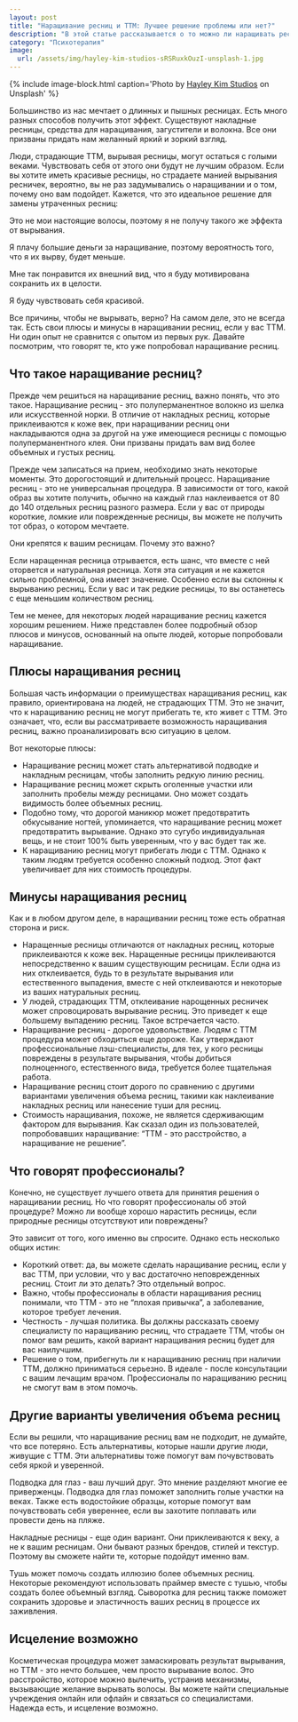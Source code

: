 ```yaml
---
layout: post
title: "Наращивание ресниц и ТТМ: Лучшее решение проблемы или нет?"
description: "В этой статье рассказывается о то можно ли наращивать ресницы при трихотилломании и какие минусы могут быть у этой процедуры."
category: "Психотерапия"
image:
  url: /assets/img/hayley-kim-studios-sRSRuxkOuzI-unsplash-1.jpg
---
```


{% include image-block.html 
caption='Photo by <a href="https://unsplash.com/@hayleykimstudios" rel="nofollow" >Hayley Kim Studios</a> on Unsplash'
%}

Большинство из нас мечтает о длинных и пышных ресницах. Есть много разных способов получить этот эффект. 
Существуют накладные ресницы, средства для наращивания, загустители и волокна. Все они призваны придать нам желанный яркий и зоркий взгляд.

Люди, страдающие ТТМ, вырывая ресницы, могут остаться с голыми веками. Чувствовать себя от этого 
они будут не лучшим образом. Если вы хотите иметь красивые ресницы, но страдаете манией вырывания ресничек, 
вероятно, вы не раз задумывались о наращивании и о том, почему оно вам подойдет. Кажется, что это 
идеальное решение для замены утраченных ресниц:

Это не мои настоящие волосы, поэтому я не получу такого же эффекта от вырывания.

Я плачу большие деньги за наращивание, поэтому вероятность того, что я их вырву, будет меньше.

Мне так понравится их внешний вид, что я буду мотивирована сохранить их в целости.

Я буду чувствовать себя красивой.

Все причины, чтобы не вырывать, верно? На самом деле, это не всегда так. Есть свои плюсы и минусы в 
наращивании ресниц, если у вас ТТМ. Ни один опыт не сравнится с опытом из первых рук. Давайте посмотрим,
что говорят те, кто уже попробовал наращивание ресниц.

## Что такое наращивание ресниц?

Прежде чем решиться на наращивание ресниц, важно понять, что это такое. Наращивание ресниц - это полуперманентное волокно 
из шелка или искусственной норки. В отличие от накладных ресниц, которые приклеиваются к коже век, при наращивании 
ресниц они накладываются одна за другой на уже имеющиеся ресницы с помощью полуперманентного клея. 
Они призваны придать вам вид более объемных и густых ресниц.

Прежде чем записаться на прием, необходимо знать некоторые моменты. Это дорогостоящий и длительный процесс. 
Наращивание ресниц - это не универсальная процедура. В зависимости от того, какой образ вы хотите получить, 
обычно на каждый глаз наклеивается от 80 до 140 отдельных ресниц разного размера. Если у вас от природы короткие, 
ломкие или поврежденные ресницы, вы можете не получить тот образ, о котором мечтаете.

Они крепятся к вашим ресницам. Почему это важно?

Если наращенная ресница отрывается, есть шанс, что вместе с ней оторвется и натуральная ресница. Хотя эта 
ситуация и не кажется сильно проблемной, она имеет значение. Особенно если вы склонны к вырыванию ресниц. 
Если у вас и так редкие ресницы, то вы останетесь с еще меньшим количеством ресниц.

Тем не менее, для некоторых людей наращивание ресниц кажется хорошим решением. Ниже представлен более 
подробный обзор плюсов и минусов, основанный на опыте людей, которые попробовали наращивание.

## Плюсы наращивания ресниц

Большая часть информации о преимуществах наращивания ресниц, как правило, ориентирована на людей, 
не страдающих ТТМ. Это не значит, что к наращиванию ресниц не могут прибегать те,
кто живет с ТТМ. Это означает, что, если вы рассматриваете возможность наращивания ресниц, важно проанализировать всю ситуацию в целом.

Вот некоторые плюсы:


- Наращивание ресниц может стать альтернативой подводке и накладным ресницам, 
чтобы заполнить редкую линию ресниц.
- Наращивание ресниц может скрыть оголенные участки или заполнить пробелы между ресницами. 
Оно может создать видимость более объемных ресниц.
- Подобно тому, что дорогой маникюр может предотвратить обкусывание ногтей, упоминается, 
что наращивание ресниц может предотвратить вырывание. Однако это сугубо индивидуальная вещь, и не стоит 100% быть уверенным, что у вас будет так же.
- К наращиванию ресниц могут прибегать люди с ТТМ. Однако к таким людям требуется особенно сложный подход. Этот факт увеличивает для них стоимость процедуры.

## Минусы наращивания ресниц

Как и в любом другом деле, в наращивании ресниц тоже есть обратная сторона и риск. 

- Наращенные ресницы отличаются от накладных ресниц, которые приклеиваются к коже век. Наращенные ресницы 
приклеиваются непосредственно к вашим существующим ресницам. Если одна из них отклеивается, будь то в результате вырывания 
или естественного выпадения, вместе с ней отклеиваются и некоторые из ваших натуральных ресниц.
- У людей, страдающих ТТМ, отклеивание нарощенных ресничек может спровоцировать вырывание ресниц. Это приведет 
к еще большему выпадению ресниц. Такое встречается часто.
- Наращивание ресниц - дорогое удовольствие. Людям с ТТМ процедура может обходиться еще дороже. Как утверждают 
профессиональные лэш-специалисты, для тех, у кого ресницы повреждены в результате вырывания, чтобы добиться полноценного, 
естественного вида, требуется более тщательная работа.
- Наращивание ресниц стоит дорого по сравнению с другими вариантами увеличения объема ресниц, такими как наклеивание 
накладных ресниц или нанесение туши для ресниц.
- Стоимость наращивания, похоже, не является сдерживающим фактором для вырывания. Как сказал один из пользователей, 
попробовавших наращивание: “ТТМ - это расстройство, а наращивание не решение”.

## Что говорят профессионалы?

Конечно, не существует лучшего ответа для принятия решения о наращивании ресниц. Но что говорят профессионалы об этой процедуре? 
Можно ли вообще хорошо нарастить ресницы, если природные ресницы отсутствуют или повреждены? 

Это зависит от того, кого именно вы спросите. Однако есть несколько общих истин:

- Короткий ответ: да, вы можете сделать наращивание ресниц, если у вас ТТМ, при условии, что у вас достаточно неповрежденных ресниц.
Стоит ли это делать? Это отдельный вопрос.
- Важно, чтобы профессионалы в области наращивания ресниц понимали, что ТТМ - это не “плохая привычка”, а заболевание, которое требует лечения.
- Честность - лучшая политика. Вы должны рассказать своему специалисту по наращиванию ресниц, что страдаете ТТМ, чтобы он помог 
вам решить, какой вариант наращивания ресниц будет для вас наилучшим.
- Решение о том, прибегнуть ли к наращиванию ресниц при наличии ТТМ, должно приниматься серьезно. В идеале - после консультации с 
вашим лечащим врачом. Профессионалы по наращиванию ресниц не смогут вам в этом помочь.

## Другие варианты увеличения объема ресниц

Если вы решили, что наращивание ресниц вам не подходит, не думайте, что все потеряно. Есть альтернативы, которые нашли другие 
люди, живущие с ТТМ. Эти альтернативы тоже помогут вам почувствовать себя яркой и уверенной.

Подводка для глаз - ваш лучший друг. Это мнение разделяют многие ее приверженцы. Подводка для глаз поможет заполнить 
голые участки на веках. Также есть водостойкие образцы, которые помогут вам почувствовать себя увереннее, если вы захотите 
поплавать или провести день на пляже.

Накладные ресницы - еще один вариант. Они приклеиваются к веку, а не к вашим ресницам. Они бывают разных брендов, 
стилей и текстур. Поэтому вы сможете найти те, которые подойдут именно вам.

Тушь может помочь создать иллюзию более объемных ресниц. Некоторые рекомендуют использовать праймер вместе с тушью, 
чтобы создать более объемный взгляд. Сыворотка для ресниц также поможет сохранить здоровье и эластичность ваших ресниц в процессе их заживления. 

## Исцеление возможно

Косметическая процедура может замаскировать результат вырывания, но ТТМ - это нечто большее, чем просто вырывание волос. 
Это расстройство, которое можно вылечить, устранив механизмы, вызывающие желание вырывать волосы. Вы можете найти специальные 
учреждения онлайн или офлайн и связаться со специалистами. Надежда есть, и исцеление возможно.
